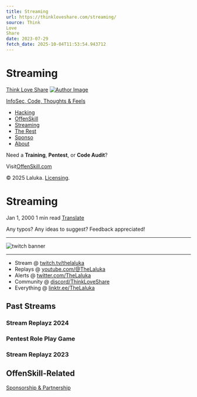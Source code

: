 ```yaml
---
title: Streaming
url: https://thinkloveshare.com/streaming/
source: Think
Love
Share
date: 2023-07-29
fetch_date: 2025-10-04T11:53:54.943712
---
```


# Streaming

[Think
Love
Share](/)
[![Author Image](/img/laluka.png)](/)

[InfoSec, Code, Thoughts & Feels](/)

* [Hacking](/hacking/)
* [OffenSkill](/offenskill/)
* [Streaming](/streaming/)
* [The Rest](/the_rest/)
* [Sponso](/sponso/)
* [About](/about/)

Need a **Training**,
**Pentest**, or **Code Audit**?

Visit[OffenSkill.com](https://offenskill.com/)

© 2025 Laluka.
[Licensing](https://creativecommons.org/licenses/by-nc-sa/4.0/).

# Streaming

Jan 1, 2000
 1 min read
[Translate](https://thinkloveshare-com.translate.goog/?_x_tr_sl=en&_x_tr_tl=fr)

 Any typos? Any ideas to suggest? Feedback appreciated!

---

![twitch banner](/img/banner.png)

---

* Stream @ [twitch.tv/thelaluka](https://www.twitch.tv/thelaluka)
* Replays @ [youtube.com/@TheLaluka](https://www.youtube.com/%40TheLaluka)
* Alerts @ [twitter.com/TheLaluka](https://twitter.com/TheLaluka)
* Community @ [discord/ThinkLoveShare](https://discord.com/invite/tH8wEpNKWS)
* Everything @ [linktr.ee/TheLaluka](https://linktr.ee/TheLaluka)

## Past Streams

### Stream Replayz 2024

### Pentest Role Play Game

### Stream Replayz 2023

## OffenSkill-Related

[Sponsorship & Partnership](/sponso/)